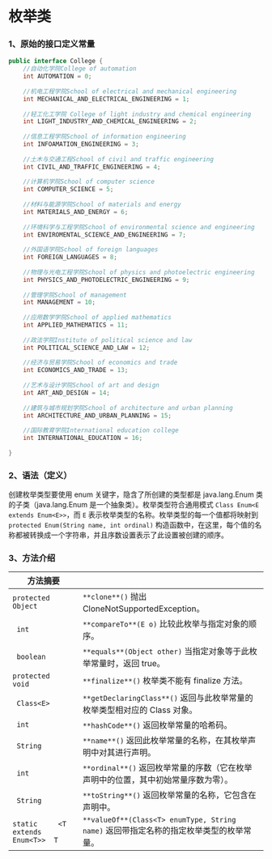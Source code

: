 # 枚举类

### 1、原始的接口定义常量

```java
public interface College {
    //自动化学院College of automation
    int AUTOMATION = 0;
     
    //机电工程学院School of electrical and mechanical engineering
    int MECHANICAL_AND_ELECTRICAL_ENGINEERING = 1;
   
    //轻工化工学院 College of light industry and chemical engineering
    int LIGHT_INDUSTRY_AND_CHEMICAL_ENGINEERING = 2;
    
    //信息工程学院School of information engineering
    int INFOAMATION_ENGINEERING = 3;
    
    //土木与交通工程School of civil and traffic engineering
    int CIVIL_AND_TRAFFIC_ENGINEERING = 4;
    
    //计算机学院School of computer science
    int COMPUTER_SCIENCE = 5;
    
    //材料与能源学院School of materials and energy
    int MATERIALS_AND_ENERGY = 6;
    
    //环境科学与工程学院School of environmental science and engineering
    int ENVIROMENTAL_SCIENCE_AND_ENGINEERING = 7;
    
    //外国语学院School of foreign languages
    int FOREIGN_LANGUAGES = 8;
    
    //物理与光电工程学院School of physics and photoelectric engineering
    int PHYSICS_AND_PHOTOELECTRIC_ENGINEERING = 9;
    
    //管理学院School of management
    int MANAGEMENT = 10;
    
    //应用数学学院School of applied mathematics
    int APPLIED_MATHEMATICS = 11;
    
    //政法学院Institute of political science and law
    int POLITICAL_SCIENCE_AND_LAW = 12;
    
    //经济与贸易学院School of economics and trade
    int ECONOMICS_AND_TRADE = 13;
    
    //艺术与设计学院School of art and design
    int ART_AND_DESIGN = 14;
    
    //建筑与城市规划学院School of architecture and urban planning
    int ARCHITECTURE_AND_URBAN_PLANNING = 15;
    
    //国际教育学院International education college
    int INTERNATIONAL_EDUCATION = 16;   
        
}
```

### 2、语法（定义）

创建枚举类型要使用 enum 关键字，隐含了所创建的类型都是 java.lang.Enum 类的子类（java.lang.Enum 是一个抽象类）。枚举类型符合通用模式 `Class Enum<E extends Enum<E>>`，而 `E` 表示枚举类型的名称。枚举类型的每一个值都将映射到 `protected Enum(String name, int ordinal)` 构造函数中，在这里，每个值的名称都被转换成一个字符串，并且序数设置表示了此设置被创建的顺序。

### 3、方法介绍

| **方法摘要**                        |                                                              |
| ----------------------------------- | ------------------------------------------------------------ |
| `protected  Object`                 | `**clone**()`             抛出 CloneNotSupportedException。  |
| ` int`                              | `**compareTo**(E o)`             比较此枚举与指定对象的顺序。 |
| ` boolean`                          | `**equals**(Object other)`             当指定对象等于此枚举常量时，返回 true。 |
| `protected   void`                  | `**finalize**()`             枚举类不能有 finalize 方法。    |
| ` Class<E>`                         | `**getDeclaringClass**()`             返回与此枚举常量的枚举类型相对应的 Class 对象。 |
| ` int`                              | `**hashCode**()`             返回枚举常量的哈希码。          |
| ` String`                           | `**name**()`             返回此枚举常量的名称，在其枚举声明中对其进行声明。 |
| ` int`                              | `**ordinal**()`             返回枚举常量的序数（它在枚举声明中的位置，其中初始常量序数为零）。 |
| ` String`                           | `**toString**()`             返回枚举常量的名称，它包含在声明中。 |
| `static     <T extends Enum<T>>  T` | `**valueOf**(Class<T> enumType, String name)`             返回带指定名称的指定枚举类型的枚举常量。 |



